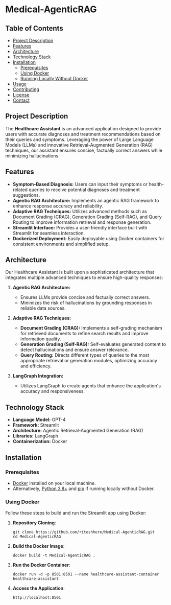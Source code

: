 # Medical-AgenticRAG


## Table of Contents

- [Project Description](#project-description)
- [Features](#features)
- [Architecture](#architecture)
- [Technology Stack](#technology-stack)
- [Installation](#installation)
  - [Prerequisites](#prerequisites)
  - [Using Docker](#using-docker)
  - [Running Locally Without Docker](#running-locally-without-docker)
- [Usage](#usage)
- [Contributing](#contributing)
- [License](#license)
- [Contact](#contact)

## Project Description

The **Healthcare Assistant** is an advanced application designed to provide users with accurate diagnoses and treatment recommendations based on their queries and symptoms. Leveraging the power of Large Language Models (LLMs) and innovative Retrieval-Augmented Generation (RAG) techniques, our assistant ensures concise, factually correct answers while minimizing hallucinations.

## Features

- **Symptom-Based Diagnosis:** Users can input their symptoms or health-related queries to receive potential diagnoses and treatment suggestions.
- **Agentic RAG Architecture:** Implements an agentic RAG framework to enhance response accuracy and reliability.
- **Adaptive RAG Techniques:** Utilizes advanced methods such as Document Grading (CRAG), Generation Grading (Self-RAG), and Query Routing to improve information retrieval and response generation.
- **Streamlit Interface:** Provides a user-friendly interface built with Streamlit for seamless interaction.
- **Dockerized Deployment:** Easily deployable using Docker containers for consistent environments and simplified setup.

## Architecture

Our Healthcare Assistant is built upon a sophisticated architecture that integrates multiple advanced techniques to ensure high-quality responses:

1. **Agentic RAG Architecture:**
   - Ensures LLMs provide concise and factually correct answers.
   - Minimizes the risk of hallucinations by grounding responses in reliable data sources.

2. **Adaptive RAG Techniques:**
   - **Document Grading (CRAG):** Implements a self-grading mechanism for retrieved documents to refine search results and improve information quality.
   - **Generation Grading (Self-RAG):** Self-evaluates generated content to detect hallucinations and ensure answer relevance.
   - **Query Routing:** Directs different types of queries to the most appropriate retrieval or generation modules, optimizing accuracy and efficiency.

3. **LangGraph Integration:**
   - Utilizes LangGraph to create agents that enhance the application's accuracy and responsiveness.

## Technology Stack

- **Language Model:** GPT-4
- **Framework:** Streamlit
- **Architecture:** Agentic Retrieval-Augmented Generation (RAG)
- **Libraries:** LangGraph
- **Containerization:** Docker

## Installation

### Prerequisites

- [Docker](https://www.docker.com/get-started) installed on your local machine.
- Alternatively, [Python 3.8+](https://www.python.org/downloads/) and [pip](https://pip.pypa.io/en/stable/) if running locally without Docker.

### Using Docker

Follow these steps to build and run the Streamlit app using Docker:

1. **Repository Cloning**:
   ```
   git clone https://github.com/riteshhere/Medical-AgenticRAG.git
   cd Medical-AgenticRAG
   ```
2. **Build the Docker Image**:
   ```
   docker build -t Medical-AgenticRAG .
   ```
4. **Run the Docker Container**:
   ```
   docker run -d -p 8501:8501 --name healthcare-assistant-container healthcare-assistant
   ```
5. **Access the Application**:
   ```
   http://localhost:8501
   ```
